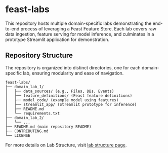 # feast-labs

This repository hosts multiple domain-specific labs demonstrating the end-to-end process of leveraging a Feast Feature Store. Each lab covers raw data ingestion, feature serving for model inference, and culminates in a prototype Streamlit application for demonstration.

## Repository Structure

The repository is organized into distinct directories, one for each domain-specific lab, ensuring modularity and ease of navigation.

``` 
feast-labs/
├── domain_lab_1/
│   ├── data_sources/ (e.g., Files, DBs, Events)
│   ├── feature_definitions/ (Feast feature definitions)
│   ├── model_code/ (example model using features)
│   ├── streamlit_app/ (Streamlit prototype for inference)
│   ├── README.md
│   └── requirements.txt
├── domain_lab_2/
│   └── ...
├── README.md (main repository README)
├── CONTRIBUTING.md
└── LICENSE

```

For more details on Lab Structure, visit [lab structure page](https://github.com/opendatahub-io/feast-labs/blob/main/docs/lab-structure.md).
